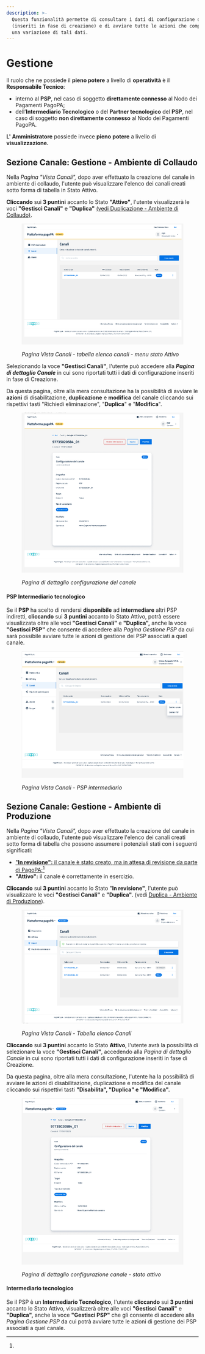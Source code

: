 ```yaml
---
description: >-
  Questa funzionalità permette di consultare i dati di configurazione del canale
  (inseriti in fase di creazione) e di avviare tutte le azioni che comportano
  una variazione di tali dati.
---
```


# Gestione

Il ruolo che ne possiede il **pieno potere** a livello di **operatività** è il **Responsabile Tecnico**:

* interno al **PSP**, nel caso di soggetto **direttamente connesso** al Nodo dei Pagamenti PagoPA;
* dell’**Intermediario Tecnologico** o del **Partner tecnologico** del **PSP**, nel caso di soggetto **non direttamente connesso** al Nodo dei Pagamenti PagoPA.

**L' Amministratore** possiede invece **pieno** **potere** a livello di **visualizzazione.**

## Sezione Canale: Gestione - Ambiente di Collaudo

Nella _Pagina "Vista Canali",_ dopo aver effettuato la creazione del canale in ambiente di collaudo, l'utente può visualizzare l'elenco dei canali creati sotto forma di tabella in Stato Attivo.

**Cliccando** sui **3 puntini** accanto lo Stato **"Attivo"**, l'utente visualizzerà le voci **"Gestisci Canali"** e **"Duplica"** [(vedi Duplicazione - Ambiente di Collaudo)](https://app.gitbook.com/o/KXYtsf32WSKm6ga638R3/s/rJUTsG994kMeEJKlJ2MJ/\~/changes/14/manuale-operativo-back-office-pagopa-prestatore-di-servizi-di-pagamento/funzionalita/canale/duplicazione).

<figure><img src="../../../.gitbook/assets/image (92).png" alt=""><figcaption><p><em>Pagina Vista Canali - tabella elenco canali - menu stato Attivo</em></p></figcaption></figure>

Selezionando la voce **"Gestisci Canali"**, l'utente può accedere alla _**Pagina di dettaglio Canale**_ in cui sono riportati tutti i dati di configurazione inseriti in fase di Creazione.

Da questa pagina, oltre alla mera consultazione  ha la possibilità di avviare le **azioni** di disabilitazione, **duplicazione** e **modifica** del canale cliccando sui  rispettivi tasti "Richiedi eliminazione", "**Duplica**" e "**Modifica**".

<figure><img src="../../../.gitbook/assets/image (109).png" alt=""><figcaption><p><em>Pagina di dettaglio configurazione del canale</em></p></figcaption></figure>

#### **PSP Intermediario tecnologico**

Se il **PSP** ha scelto di rendersi **disponibile** ad **intermediare** altri PSP indiretti, **cliccando** sui **3 puntini** accanto lo Stato Attivo, potrà essere visualizzata oltre alle voci **"Gestisci Canali"** e **"Duplica",** anche la voce **"Gestisci PSP"** che consente di accedere alla _Pagina Gestione PSP_ da cui sarà possibile avviare tutte le azioni di gestione dei PSP associati a quel canale.

<figure><img src="../../../.gitbook/assets/image (5) (1).png" alt=""><figcaption><p><em>Pagina Vista Canali - PSP intermediario</em></p></figcaption></figure>

## Sezione Canale: Gestione - Ambiente di Produzione

Nella _Pagina "Vista Canali",_ dopo aver effettuato la creazione del canale in ambiente di collaudo, l'utente può visualizzare l'elenco dei canali creati sotto forma di tabella che possono assumere i potenziali stati con i seguenti significati:

* ["**In revisione":** il canale è stato creato, ma in attesa di revisione da parte di PagoPA;](#user-content-fn-1)[^1]
* **"Attivo":** il canale è correttamente in esercizio.

**Cliccando** sui **3 puntini** accanto lo Stato "**In revisione"**, l'utente può visualizzare le voci **"Gestisci Canali"** e **"Duplica".** (vedi [Duplica - Ambiente di Produzione](duplicazione.md)).

<figure><img src="../../../.gitbook/assets/image (6) (1).png" alt=""><figcaption><p><em>Pagina Vista Canali - Tabella elenco Canali</em></p></figcaption></figure>

**Cliccando** sui **3 puntini** accanto lo Stato **Attivo**, l'utente avrà la possibilità di selezionare la voce **"Gestisci Canali"**, accedendo alla _Pagina di dettaglio Canale_ in cui sono riportati tutti i dati di configurazione inseriti in fase di Creazione.

Da questa pagina, oltre alla mera consultazione, l'utente ha la possibilità di avviare le azioni di disabilitazione, duplicazione e modifica del canale cliccando sui  rispettivi tasti **"Disabilita", "Duplica" e "Modifica".**

<figure><img src="../../../.gitbook/assets/image (70).png" alt=""><figcaption><p><em>Pagina di dettaglio configurazione canale - stato attivo</em></p></figcaption></figure>

#### **Intermediario tecnologico**

Se il PSP è un **Intermediario Tecnologico**, l'utente **cliccando** sui **3 puntini** accanto lo Stato Attivo, visualizzerà oltre alle voci **"Gestisci Canali"** e **"Duplica",** anche la voce **"Gestisci PSP"** che gli consente di accedere alla _Pagina Gestione PSP_ da cui potrà avviare tutte le azioni di gestione dei PSP associati a quel canale.







[^1]: 
